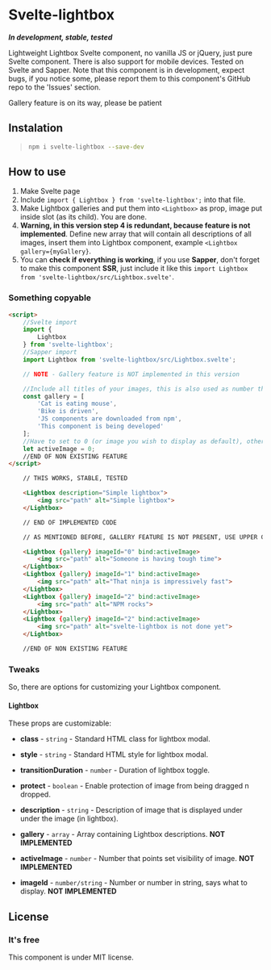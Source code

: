 # Svelte-lightbox

***In development, stable, tested***

Lightweight Lightbox Svelte component, no vanilla JS or jQuery, just pure Svelte component. There is also support for
mobile devices. Tested on Svelte and Sapper. Note that this component is in development, expect bugs, if you notice some, 
please report them to this component's GitHub repo to the 'Issues' section.

Gallery feature is on its way, please be patient

## Instalation

> ```bash
> npm i svelte-lightbox --save-dev
> ```

## How to use

1. Make Svelte page
2. Include `import { Lightbox } from 'svelte-lightbox';` into that file.
3. Make Lightbox galleries and put them into `<Lightbox>` as prop, image put inside slot (as its child). You are done.
4. **Warning, in this version step 4 is redundant, because feature is not implemented**. Define new array that will contain 
all descriptions of all images, insert them into Lightbox component, example `<Lightbox gallery={myGallery}`.
5. You can **check if everything is working**, if you use **Sapper**, don't forget to make this component **SSR**, just include
it like this `import Lightbox from 'svelte-lightbox/src/Lightbox.svelte'`.


### Something copyable

```html
<script>
    //Svelte import
    import { 
        Lightbox
    } from 'svelte-lightbox';
    //Sapper import
	import Lightbox from 'svelte-lightbox/src/Lightbox.svelte';

    // NOTE - Gallery feature is NOT implemented in this version

    //Include all titles of your images, this is also used as number that indicate count of sections
    const gallery = [
        'Cat is eating mouse',
        'Bike is driven',
        'JS components are downloaded from npm',
        'This component is being developed'
    ];
    //Have to set to 0 (or image you wish to display as default), otherwise lightbox will not display
    let activeImage = 0;
    //END OF NON EXISTING FEATURE
</script>

    // THIS WORKS, STABLE, TESTED

    <Lightbox description="Simple lightbox">
        <img src="path" alt="Simple lightbox">
    </Lightbox>

    // END OF IMPLEMENTED CODE

    // AS MENTIONED BEFORE, GALLERY FEATURE IS NOT PRESENT, USE UPPER CODE ^^^

    <Lightbox {gallery} imageId="0" bind:activeImage>
        <img src="path" alt="Someone is having tough time">
    </Lightbox>
    <Lightbox {gallery} imageId="1" bind:activeImage>
        <img src="path" alt="That ninja is impressively fast">
    </Lightbox>
    <Lightbox {gallery} imageId="2" bind:activeImage>
        <img src="path" alt="NPM rocks">
    </Lightbox>
    <Lightbox {gallery} imageId="2" bind:activeImage>
        <img src="path" alt="svelte-lightbox is not done yet">
    </Lightbox>

    //END OF NON EXISTING FEATURE
```

### Tweaks

So, there are options for customizing your Lightbox component.

#### Lightbox

These props are customizable:

* **class** - `string` - Standard HTML class for lightbox modal.
* **style** - `string` - Standard HTML style for lightbox modal.
* **transitionDuration** - `number` - Duration of lightbox toggle.
* **protect** - `boolean` - Enable protection of image from being dragged n dropped.
* **description** - `string` - Description of image that is displayed under under the image (in lightbox).

* **gallery** - `array` - Array containing Lightbox descriptions. **NOT IMPLEMENTED**
* **activeImage** - `number` - Number that points set visibility of image. **NOT IMPLEMENTED**
* **imageId** - `number/string` - Number or number in string, says what to display. **NOT IMPLEMENTED**

## License

### It's free

This component is under MIT license.